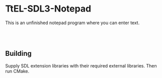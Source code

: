 # TtEL-SDL3-Notepad
This is an unfinished notepad program where you can enter text.




<br><br>

## Building
Supply SDL extension libraries with their required external libraries.
Then run CMake.
